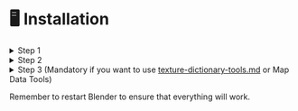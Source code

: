 # 🖥️ Installation

<details>

<summary>Step 1</summary>

Open Blender, go to `Edit` > `Preferences` > `Add-ons`\
\
![](<../../../../.gitbook/assets/image (5).png>)

Press `Install...` and select the downloaded zip file.

</details>

<details>

<summary>Step 2</summary>

Now enable the Add-on by checking the checkbox\
\
![](../../../../.gitbook/assets/blender\_jOridI8vRR.gif)

</details>

<details>

<summary>Step 3 (Mandatory if you want to use <a data-mention href="usage/texture-dictionary-tools.md">texture-dictionary-tools.md</a> or Map Data Tools)</summary>

.NET 8 x64 Runtime must be installed in the system.

**Blender 4.0/4.1**

![](<../../../../.gitbook/assets/image (2).png>)

Install `PythonNET` module by clicking the button.

**Blender 4.2+**

The needed modules are automatically installed.

</details>

Remember to restart Blender to ensure that everything will work.
